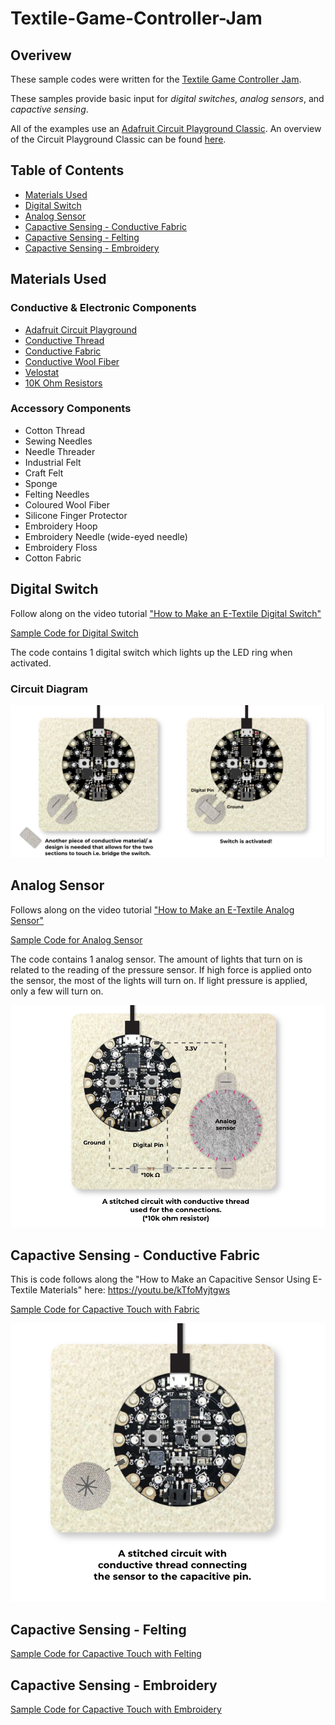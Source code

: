 # Textile-Game-Controller-Jam

## Overivew
These sample codes were written for the [Textile Game Controller Jam](http://socialbodylab.com/textile-game-controllers-jam/).

These samples provide basic input for *digital switches*, *analog sensors*, and *capactive sensing*. 

All of the examples use an [Adafruit Circuit Playground Classic](https://www.adafruit.com/product/3000). An overview of the Circuit Playground Classic can be found [here](https://learn.adafruit.com/introducing-circuit-playground/overview).


## Table of Contents 

* [Materials Used](#materials)
* [Digital Switch](#digital)
* [Analog Sensor](#analog)
* [Capactive Sensing - Conductive Fabric](#capactive-fab)
* [Capactive Sensing - Felting](#capactive-felt) 
* [Capactive Sensing - Embroidery](#capactive-em) 

<a name="materials"/>

## Materials Used

### Conductive & Electronic Components
- [Adafruit Circuit Playground](https://www.adafruit.com/product/3000)
- [Conductive Thread](https://www.digikey.ca/en/products/detail/adafruit-industries-llc/641/5356753)
- [Conductive Fabric](https://www.digikey.ca/en/products/detail/adafruit-industries-llc/1168/5356770)
- [Conductive Wool Fiber](https://www.digikey.ca/en/products/detail/adafruit-industries-llc/1088/10670014)
- [Velostat](https://www.digikey.ca/catalog/en/partgroup/pressure-sensitive-conductive-sheet-velostat-linqstat/71881)
- [10K Ohm Resistors](https://www.digikey.ca/en/products/detail/yageo/CFR-25JB-52-10K/338)

### Accessory Components 
- Cotton Thread
- Sewing Needles
- Needle Threader
- Industrial Felt 
- Craft Felt
- Sponge 
- Felting Needles 
- Coloured Wool Fiber
- Silicone Finger Protector
- Embroidery Hoop
- Embroidery Needle (wide-eyed needle)
- Embroidery Floss
- Cotton Fabric 

<a name="digital"/>

## Digital Switch

Follow along on the video tutorial ["How to Make an E-Textile Digital Switch"](https://youtu.be/OHO1NxV-ebw)

[Sample Code for Digital Switch](/digital_switch_tutorial.ino)

The code contains 1 digital switch which lights up the LED ring when activated. 

### Circuit Diagram
![Circuit Diagram for Digital Switch](/read-me-assets/digital-switch-diagram.png)

<a name="analog"/>

## Analog Sensor

Follows along on the video tutorial ["How to Make an E-Textile Analog Sensor"](https://youtu.be/tA37mGEnPes)

[Sample Code for Analog Sensor](/analog_sensor_tutorial.ino)

The code contains 1 analog sensor. The amount of lights that turn on is related to the reading of the pressure sensor. If high force is applied onto the sensor, the most of the lights will turn on. If light pressure is applied, only a few will turn on. 
  
![Circuit Diagram for Analog Sensor](/read-me-assets/analog-sensor-diagram.png)

<a name="capactive-fab"/>

## Capactive Sensing - Conductive Fabric

This is code follows along the "How to Make an Capacitive Sensor Using E-Textile Materials" here: https://youtu.be/kTfoMyjtgws 

[Sample Code for Capactive Touch with Fabric](/capacitive_touch_tutorial.ino)


![Circuit Diagram for Capactive Sensing](/read-me-assets/capacitive-sensing-diagram.png)

<a name="capactive-felt"/>

## Capactive Sensing - Felting

[Sample Code for Capactive Touch with Felting](/felting_tutorial.ino)

<a name="capactive-em"/>

## Capactive Sensing - Embroidery

[Sample Code for Capactive Touch with Embroidery](/embroidery_tutorial.ino)

